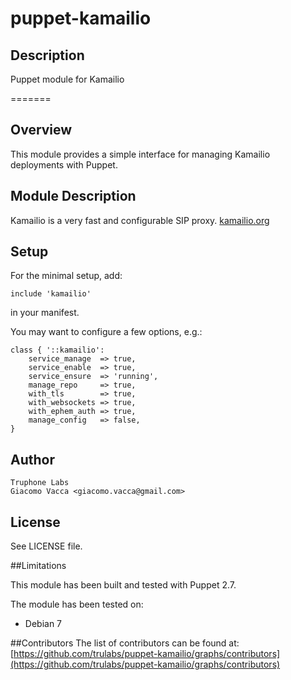 puppet-kamailio
===============

## Description

Puppet module for Kamailio


=======

Overview
--------

This module provides a simple interface for managing Kamailio deployments with Puppet.

Module Description
------------------

Kamailio is a very fast and configurable SIP proxy.
[kamailio.org](http://www.kamailio.org/w/)

Setup
-----

For the minimal setup, add:

    include 'kamailio'

in your manifest.

You may want to configure a few options, e.g.:

    class { '::kamailio':
        service_manage  => true,
        service_enable  => true,
        service_ensure  => 'running',
        manage_repo     => true,
        with_tls        => true,
        with_websockets => true,
        with_ephem_auth => true,
        manage_config   => false,
    }


Author
------

    Truphone Labs
    Giacomo Vacca <giacomo.vacca@gmail.com>

License
-------

See LICENSE file.

##Limitations

This module has been built and tested with Puppet 2.7.

The module has been tested on:
* Debian 7

##Contributors
The list of contributors can be found at: [https://github.com/trulabs/puppet-kamailio/graphs/contributors](https://github.com/trulabs/puppet-kamailio/graphs/contributors)
